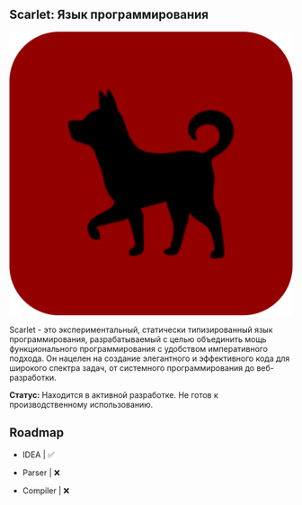 ## Scarlet: Язык программирования

![Logo](https://raw.githubusercontent.com/FlxMP-Project/Scarlet/08b8ae0765b631a1495ea128ec73c5b2210c926f/Scarlet/logo.svg)

Scarlet - это экспериментальный, статически типизированный язык программирования, разрабатываемый с целью объединить мощь функционального программирования с удобством императивного подхода. Он нацелен на создание элегантного и эффективного кода для широкого спектра задач, от системного программирования до веб-разработки.

**Статус:** Находится в активной разработке. Не готов к производственному использованию.
## Roadmap

- IDEA | ✅

- Parser | ❌

- Compiler | ❌

